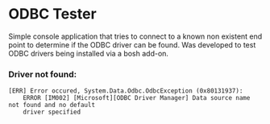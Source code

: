 # ODBC Tester

Simple console application that tries to connect to a known non existent end point to determine if the ODBC driver can be found. Was developed to test ODBC drivers being installed via a bosh add-on. 

### Driver not found: 

~~~~
[ERR] Error occured, System.Data.Odbc.OdbcException (0x80131937): 
    ERROR [IM002] [Microsoft][ODBC Driver Manager] Data source name not found and no default 
    driver specified
